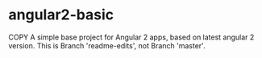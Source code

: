 # angular2-basic
COPY A simple base project for Angular 2 apps, based on latest angular 2 version. 
This is Branch 'readme-edits', not Branch 'master'.
